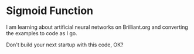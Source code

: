 # Sigmoid Function

I am learning about artificial neural networks on Brilliant.org and converting the examples to code as I go.

Don't build your next startup with this code, OK?